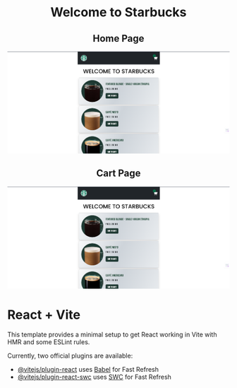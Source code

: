 <h1 align='center'>Welcome to Starbucks</h1>
<h2 align='center'>Home Page</h2>
<img src="https://github.com/TechNishant204/Starbucks-app/blob/master/public/Home.png" alt="home"/>
<br/>
<h2 align='center'>Cart Page</h2>
<img src="https://github.com/TechNishant204/Starbucks-app/blob/master/public/Home.png" alt="home"/>

# React + Vite

This template provides a minimal setup to get React working in Vite with HMR and some ESLint rules.

Currently, two official plugins are available:

- [@vitejs/plugin-react](https://github.com/vitejs/vite-plugin-react/blob/main/packages/plugin-react/README.md) uses [Babel](https://babeljs.io/) for Fast Refresh
- [@vitejs/plugin-react-swc](https://github.com/vitejs/vite-plugin-react-swc) uses [SWC](https://swc.rs/) for Fast Refresh
